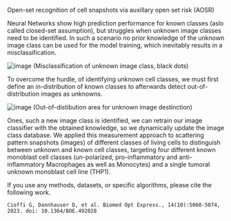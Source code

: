 Open-set recognition of cell snapshots via auxillary open set risk (AOSR)


Neural Networks show high prediction performance for known classes (aslo called closed-set assumption), but struggles when unknown image classes need to be identified. In such a scenario no prior knowledge of the unknown image class can be used for the model training, which inevitably results in a misclassification. 

![image](https://github.com/user-attachments/assets/3e21b71f-e920-4b0e-b7a2-163a3789169e) (Misclassification of unknown image class, black dots)

To overcome the hurdle, of identifying unknown cell classes, we must first define an in-distribution of known classes to afterwards detect out-of-distribution images as unknowns. 

![image](https://github.com/user-attachments/assets/50b4072c-5fe0-45cb-b823-1062be6d7b41) (Out-of-distibution area for unknown image destinction)

Ones, such a new image class is identified, we can retrain our image classifier with the obtained knowledge, so we dynamically update the image class database. We applied this measurement approach to scattering pattern snapshots (images) of different classes of living cells to distinguish between unknown and known cell classes, targeting four different known monoblast cell classes (un-polarized, pro-inflammatory and anti-inflammatory Macrophages as well as Monocytes) and a single tumoral unknown monoblast cell line (THP1).




If you use any methods, datasets, or specific algorithms, please cite the following work.

    Cioffi G, Dannhauser D, et al. Biomed Opt Express., 14(10):5060-5074, 2023. doi: 10.1364/BOE.492028
